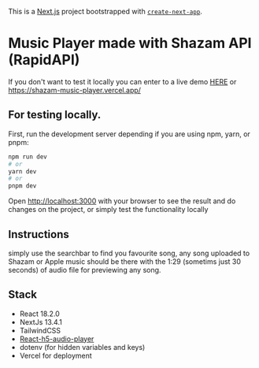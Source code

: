 This is a [Next.js](https://nextjs.org/) project bootstrapped with [`create-next-app`](https://github.com/vercel/next.js/tree/canary/packages/create-next-app).

# Music Player made with Shazam API (RapidAPI)

If you don't want to test it locally you can enter to a live demo [HERE](https://shazam-music-player.vercel.app/) or https://shazam-music-player.vercel.app/

## For testing locally.

First, run the development server depending if you are using npm, yarn, or pnpm:

```bash
npm run dev
# or
yarn dev
# or
pnpm dev
```

Open [http://localhost:3000](http://localhost:3000) with your browser to see the result and do changes on the project, or simply test the functionality locally

## Instructions

simply use the searchbar to find you favourite song, any song uploaded to Shazam or Apple music should be there with the 1:29 (sometims just 30 seconds) of audio file for previewing any song.

## Stack

- React 18.2.0
- NextJs 13.4.1
- TailwindCSS
- [React-h5-audio-player](https://github.com/lhz516/react-h5-audio-player)
- dotenv (for hidden variables and keys)
- Vercel for deployment

